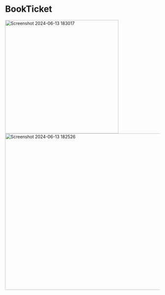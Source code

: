 # BookTicket

<img width="369" alt="Screenshot 2024-06-13 183017" src="https://github.com/poojapatidar21/BookTicket/assets/56690803/c244377f-b029-40e3-b5a7-37db27bf9a2a">
<img width="509" alt="Screenshot 2024-06-13 182526" src="https://github.com/poojapatidar21/BookTicket/assets/56690803/993d4b17-fc35-4fba-a16a-7fd71656f79a">
